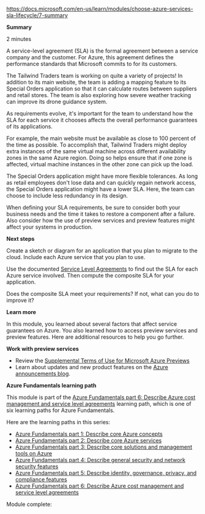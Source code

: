 https://docs.microsoft.com/en-us/learn/modules/choose-azure-services-sla-lifecycle/7-summary

**Summary**

2 minutes

A service-level agreement (SLA) is the formal agreement between a service company and the customer. For Azure, this agreement defines the performance standards that Microsoft commits to for its customers.

The Tailwind Traders team is working on quite a variety of projects! In addition to its main website, the team is adding a mapping feature to its Special Orders application so that it can calculate routes between suppliers and retail stores. The team is also exploring how severe weather tracking can improve its drone guidance system.

As requirements evolve, it's important for the team to understand how the SLA for each service it chooses affects the overall performance guarantees of its applications.

For example, the main website must be available as close to 100 percent of the time as possible. To accomplish that, Tailwind Traders might deploy extra instances of the same virtual machine across different availability zones in the same Azure region. Doing so helps ensure that if one zone is affected, virtual machine instances in the other zone can pick up the load.

The Special Orders application might have more flexible tolerances. As long as retail employees don't lose data and can quickly regain network access, the Special Orders application might have a lower SLA. Here, the team can choose to include less redundancy in its design.

When defining your SLA requirements, be sure to consider both your business needs and the time it takes to restore a component after a failure. Also consider how the use of preview services and preview features might affect your systems in production.

**Next steps**

Create a sketch or diagram for an application that you plan to migrate to the cloud. Include each Azure service that you plan to use.

Use the documented [Service Level Agreements](https://azure.microsoft.com/support/legal/sla/) to find out the SLA for each Azure service involved. Then compute the composite SLA for your application.

Does the composite SLA meet your requirements? If not, what can you do to improve it?

**Learn more**

In this module, you learned about several factors that affect service guarantees on Azure. You also learned how to access preview services and preview features. Here are additional resources to help you go further.

**Work with preview services**

* Review the [Supplemental Terms of Use for Microsoft Azure Previews](https://azure.microsoft.com/support/legal/preview-supplemental-terms)
* Learn about updates and new product features on the [Azure announcements blog](https://azure.microsoft.com/blog/topics/announcements).


**Azure Fundamentals learning path**

This module is part of the [Azure Fundamentals part 6: Describe Azure cost management and service level agreements](https://docs.microsoft.com/en-us/learn/paths/az-900-describe-azure-cost-management-service-level-agreements/) learning path, which is one of six learning paths for Azure Fundamentals.

Here are the learning paths in this series:
* [Azure Fundamentals part 1: Describe core Azure concepts](https://docs.microsoft.com/en-us/learn/paths/az-900-describe-cloud-concepts/)
* [Azure Fundamentals part 2: Describe core Azure services](https://docs.microsoft.com/en-us/learn/paths/az-900-describe-core-azure-services/)
* [Azure Fundamentals part 3: Describe core solutions and management tools on Azure](https://docs.microsoft.com/en-us/learn/paths/az-900-describe-core-solutions-management-tools-azure/)
* [Azure Fundamentals part 4: Describe general security and network security features](https://docs.microsoft.com/en-us/learn/paths/az-900-describe-general-security-network-security-features/)
* [Azure Fundamentals part 5: Describe identity, governance, privacy, and compliance features](https://docs.microsoft.com/en-us/learn/paths/az-900-describe-identity-governance-privacy-compliance-features/)
* [Azure Fundamentals part 6: Describe Azure cost management and service level agreements](https://docs.microsoft.com/en-us/learn/paths/az-900-describe-azure-cost-management-service-level-agreements/)

Module complete:
